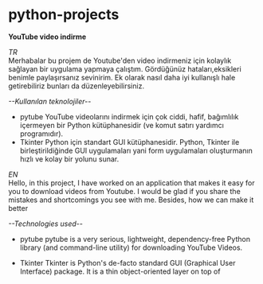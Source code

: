 # python-projects

**YouTube video indirme**

*TR*<br>
Merhabalar bu projem de Youtube'den video indirmeniz için kolaylık sağlayan bir uygulama yapmaya çalıştım. Gördüğünüz hataları,eksikleri benimle paylaşırsanız sevinirim.
Ek olarak nasıl daha iyi kullanışlı hale getirebiliriz bunları da düzenleyebilirsiniz.

*--Kullanılan teknolojiler--*
- pytube
YouTube videolarını indirmek için çok ciddi, hafif, bağımlılık içermeyen bir Python kütüphanesidir (ve komut satırı yardımcı programıdır).
- Tkinter
Python için standart GUI kütüphanesidir. Python, Tkinter ile birleştirildiğinde GUI uygulamaları yani form uygulamaları oluşturmanın hızlı ve kolay bir yolunu sunar.


*EN*<br>
Hello, in this project, I have worked on an application that makes it easy for you to download videos from Youtube. I would be glad if you share the mistakes and shortcomings you see with me.
Besides, how we can make it better 

*--Technologies used--*
- pytube
pytube is a very serious, lightweight, dependency-free Python library (and command-line utility) for downloading YouTube Videos. 

- Tkinter
Tkinter is Python's de-facto standard GUI (Graphical User Interface) package. It is a thin object-oriented layer on top of
